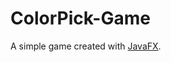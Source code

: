 # ColorPick-Game
A simple game created with [JavaFX](https://docs.oracle.com/javase/8/javafx/get-started-tutorial/jfx-overview.htm).
